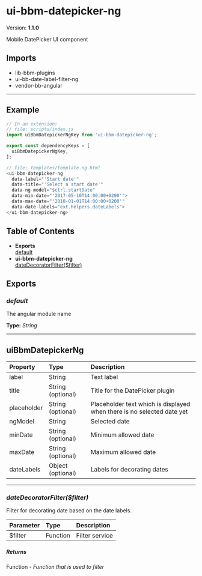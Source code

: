 # ui-bbm-datepicker-ng


Version: **1.1.0**

Mobile DatePicker UI component

## Imports

* lib-bbm-plugins
* ui-bb-date-label-filter-ng
* vendor-bb-angular

---

## Example

```javascript
// In an extension:
// file: scripts/index.js
import uiBbmDatepickerNgKey from 'ui-bbm-datepicker-ng';

export const dependencyKeys = [
  uiBbmDatepickerNgKey,
];

// file: templates/template.ng.html
<ui-bbm-datepicker-ng
  data-label="'Start date'"
  data-title="'Select a start date'"
  data-ng-model="$ctrl.startDate"
  data-min-date="'2017-05-10T14:00:00+0200'">
  data-max-date="'2018-01-01T14:00:00+0200'"
  data-date-labels="ext.helpers.dateLabels">
</ui-bbm-datepicker-ng>
```

## Table of Contents
- **Exports**<br/>    <a href="#default">default</a><br/>
- **ui-bbm-datepicker-ng**<br/>    <a href="#ui-bbm-datepicker-ngdateDecoratorFilter">dateDecoratorFilter($filter)</a><br/>

## Exports

### <a name="default"></a>*default*

The angular module name

**Type:** *String*


---

## uiBbmDatepickerNg


| Property | Type | Description |
| :-- | :-- | :-- |
| label | String | Text label |
| title | String (optional) | Title for the DatePicker plugin |
| placeholder | String (optional) | Placeholder text which is displayed when there is no selected date yet |
| ngModel | String | Selected date |
| minDate | String (optional) | Minimum allowed date |
| maxDate | String (optional) | Maximum allowed date |
| dateLabels | Object (optional) | Labels for decorating dates |

---

### <a name="ui-bbm-datepicker-ngdateDecoratorFilter"></a>*dateDecoratorFilter($filter)*

Filter for decorating date based on the date labels.

| Parameter | Type | Description |
| :-- | :-- | :-- |
| $filter | Function | Filter service |

##### Returns

Function - *Function that is used to filter*
